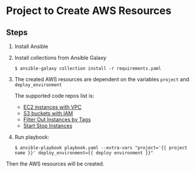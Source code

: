 # Project to Create AWS Resources

## Steps

1. Install Ansible

1. Install collections from Ansible Galaxy

   ```
   $ ansible-galaxy collection install -r requirements.yaml
   ```

1. The created AWS resources are dependent on the variables `project` and `deploy_environment`

   The supported code repos list is:

    - [EC2 instances with VPC](https://github.com/BoxingP/ec2-with-vpc)
    - [S3 buckets with IAM](https://github.com/BoxingP/s3-buckets-with-iam)
    - [Filter Out Instances by Tags](https://github.com/BoxingP/filter-out-instances)
    - [Start Stop Instances](https://github.com/BoxingP/start-stop-instances)

1. Run playbook:

   ```
   $ ansible-playbook playbook.yaml --extra-vars "project='{{ project name }}' deploy_environment={{ deploy environment }}"
   ```

Then the AWS resources will be created.